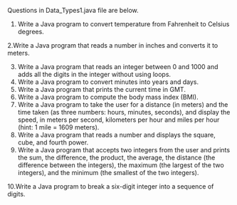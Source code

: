 Questions in Data_Types1.java file are below.
 1.  Write a Java program to convert temperature from Fahrenheit to Celsius degrees.
   
2.Write a Java program that reads a number in inches and converts it to meters.

3. Write a Java program that reads an integer between 0 and 1000 and adds all the digits in the integer  without using loops.
4. Write a Java program to convert minutes into years and days.
5. Write a Java program that prints the current time in GMT.
6. Write a Java program to compute the body mass index (BMI).
7. Write a Java program to take the user for a distance (in meters) and the time taken (as three numbers: hours, minutes, seconds), and display the speed, in meters per second, kilometers per hour and miles per hour (hint: 1 mile = 1609 meters).
8. Write a Java program that reads a number and displays the square, cube, and fourth power.
9. Write a Java program that accepts two integers from the user and prints the sum, the difference, the product, the average, the distance (the difference between the integers), the maximum (the largest of the two integers), and the minimum (the smallest of the two integers).
    
10.Write a Java program to break a six-digit integer into a sequence of digits.
